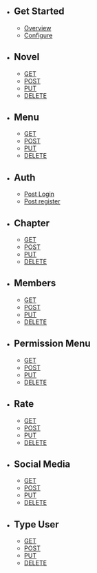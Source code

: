 - ## Get Started
    - [Overview](/{{route}}/{{version}}/overview)
    - [Configure](/{{route}{{version}}/configure)
- ## Novel
    - [GET](/{{route}}/{{version}}/novel/getNovel)
    - [POST](/{{route}}/{{version}}/novel/postNovel)
    - [PUT](/{{route}}/{{version}}/novel/updateNovel)
    - [DELETE](/{{route}}/{{version}}/novel/deleteNovel)
- ## Menu
    - [GET](/{{route}}/{{version}}/menu/getMenu)
    - [POST](/{{route}}/{{version}}/menu/postMenu)
    - [PUT](/{{route}}/{{version}}/menu/updateMenu)
    - [DELETE](/{{route}}/{{version}}/menu/deleteMenu)
- ## Auth
    - [Post Login](/{{route}}/{{version}}/auth/login)
    - [Post register](/{{route}}/{{version}}/auth/register)
- ## Chapter
    - [GET](/{{route}}/{{version}}/chapter/getChapter)
    - [POST](/{{route}}/{{version}}/chapter/postChapter)
    - [PUT](/{{route}}/{{version}}/chapter/updateChapter)
    - [DELETE](/{{route}}/{{version}}/chapter/deleteChapter)
- ## Members
    - [GET](/{{route}}/{{version}}/member/getMemebr)
    - [POST](/{{route}}/{{version}}/member/postMemebr)
    - [PUT](/{{route}}/{{version}}/member/updateMemebr)
    - [DELETE](/{{route}}/{{version}}/member/deleteMemebr)
- ## Permission Menu
    - [GET](/{{route}}/{{version}}/permission_menu/getPermissionMenu)
    - [POST](/{{route}}/{{version}}/permission_menu/postPermissionMenu)
    - [PUT](/{{route}}/{{version}}/permission_menu/updatePermissionMenu)
    - [DELETE](/{{route}}/{{version}}/permission_menu/deletePermissionMenu)
- ## Rate
    - [GET](/{{route}}/{{version}}/rate/getRate)
    - [POST](/{{route}}/{{version}}/rate/postRate)
    - [PUT](/{{route}}/{{version}}/rate/updateRate)
    - [DELETE](/{{route}}/{{version}}/rate/deleteRate)
- ## Social Media
    - [GET](/{{route}}/{{version}}/social_media/getSocialMedia)
    - [POST](/{{route}}/{{version}}/social_media/postSocialMedia)
    - [PUT](/{{route}}/{{version}}/social_media/updateSocialMedia)
    - [DELETE](/{{route}}/{{version}}/social_media/deleteSocialMedia)
- ## Type User
    - [GET](/{{route}}/{{version}}/type_user/getTypeUser)
    - [POST](/{{route}}/{{version}}/type_user/postTypeUser)
    - [PUT](/{{route}}/{{version}}/type_user/updateTypeUser)
    - [DELETE](/{{route}}/{{version}}/type_user/deleteTypeUser)